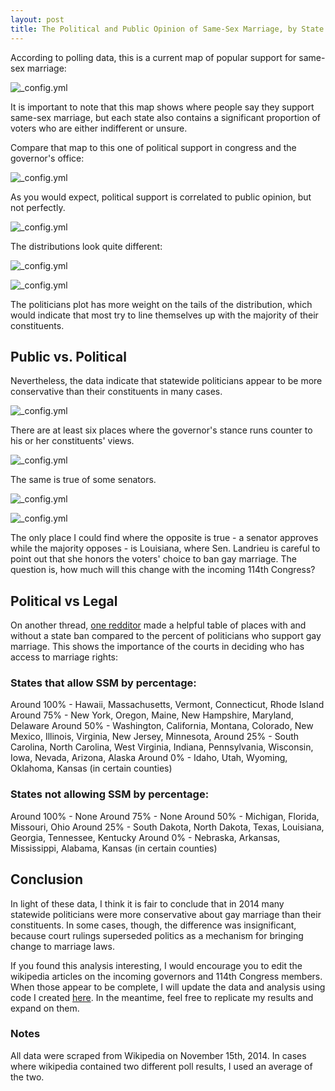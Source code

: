 ```yaml
---
layout: post
title: The Political and Public Opinion of Same-Sex Marriage, by State
---
```


According to polling data, this is a current map of popular support for same-sex marriage:

![_config.yml](https://raw.githubusercontent.com/DanielHadley/SameSexMarriage/master/plotsForBlog/GMapPopSupportFinal.png)

It is important to note that this map shows where people say they support same-sex marriage, but each state also contains a significant proportion of voters who are either indifferent or unsure. 

Compare that map to this one of political support in congress and the governor's office:

![_config.yml](https://raw.githubusercontent.com/DanielHadley/SameSexMarriage/master/plotsForBlog/GMapSupportFinal.png)


As you would expect, political support is correlated to public opinion, but not perfectly. 

![_config.yml](https://raw.githubusercontent.com/DanielHadley/SameSexMarriage/master/plotsForBlog/plot11.png)

The distributions look quite different:

![_config.yml](https://raw.githubusercontent.com/DanielHadley/SameSexMarriage/master/plotsForBlog/plot05.png)

![_config.yml](https://raw.githubusercontent.com/DanielHadley/SameSexMarriage/master/plotsForBlog/plot06.png)

The politicians plot has more weight on the tails of the distribution, which would indicate that most try to line themselves up with the majority of their constituents. 


## Public vs. Political

Nevertheless, the data indicate that statewide politicians appear to be more conservative than their constituents in many cases.

![_config.yml](https://raw.githubusercontent.com/DanielHadley/SameSexMarriage/master/plotsForBlog/Map6.png)

There are at least six places where the governor's stance runs counter to his or her constituents' views. 

![_config.yml](https://raw.githubusercontent.com/DanielHadley/SameSexMarriage/master/plotsForBlog/plot07.png)

The same is true of some senators.

![_config.yml](https://raw.githubusercontent.com/DanielHadley/SameSexMarriage/master/plotsForBlog/Map7.png)

![_config.yml](https://raw.githubusercontent.com/DanielHadley/SameSexMarriage/master/plotsForBlog/plot08.png)

The only place I could find where the opposite is true - a senator approves while the majority opposes - is Louisiana, where Sen. Landrieu is careful to point out that she honors the voters' choice to ban gay marriage. The question is, how much will this change with the incoming 114th Congress?


## Political vs Legal

On another thread, [one redditor](http://www.reddit.com/r/MapPorn/comments/2o7ixt/percent_of_politicians_who_support_samesex/cmkno4d) made a helpful table of places with and without a state ban compared to the percent of politicians who support gay marriage. This shows the importance of the courts in deciding who has access to marriage rights:    

### States that allow SSM by percentage:
Around 100% - Hawaii, Massachusetts, Vermont, Connecticut, Rhode Island
Around 75% - New York, Oregon, Maine, New Hampshire, Maryland, Delaware
Around 50% - Washington, California, Montana, Colorado, New Mexico, Illinois, Virginia, New Jersey, Minnesota,
Around 25% - South Carolina, North Carolina, West Virginia, Indiana, Pennsylvania, Wisconsin, Iowa, Nevada, Arizona, Alaska
Around 0% - Idaho, Utah, Wyoming, Oklahoma, Kansas (in certain counties)

### States not allowing SSM by percentage:
Around 100% - None
Around 75% - None
Around 50% - Michigan, Florida, Missouri, Ohio
Around 25% - South Dakota, North Dakota, Texas, Louisiana, Georgia, Tennessee, Kentucky
Around 0% - Nebraska, Arkansas, Mississippi, Alabama, Kansas (in certain counties)


## Conclusion

In light of these data, I think it is fair to conclude that in 2014 many statewide politicians were more conservative about gay marriage than their constituents. In some cases, though, the difference was insignificant, because court rulings superseded politics as a mechanism for bringing change to marriage laws.   

If you found this analysis interesting, I would encourage you to edit the wikipedia articles on the incoming governors and 114th Congress members. When those appear to be complete, I will update the data and analysis using code I created [here](https://github.com/DanielHadley/SameSexMarriage). In the meantime, feel free to replicate my results and expand on them. 

### Notes
All data were scraped from Wikipedia on November 15th, 2014. In cases where wikipedia contained two different poll results, I used an average of the two. 


